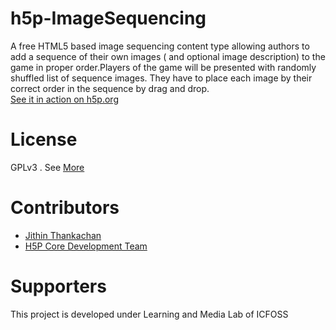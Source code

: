 # h5p-ImageSequencing
A free HTML5 based image sequencing content type allowing authors to add a sequence of their own images ( and optional image description) to the  game in proper order.Players of the game will be presented with randomly shuffled list of sequence images. They have to place each image by their correct order in the sequence by drag and drop.
<br/><a href="https://h5p.org"> See it in action on h5p.org </a><br/>

# License

GPLv3 . See <a href="https://www.gnu.org/licenses/gpl-3.0.txt">More</a>

# Contributors

* <a href="https://github.com/jithin-space">Jithin Thankachan</a>
* <a href="https://github.com/h5p">H5P Core Development Team </a>

# Supporters

This project is developed under Learning and Media Lab of ICFOSS

